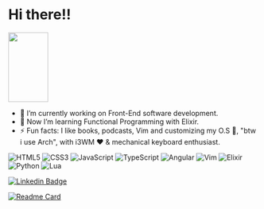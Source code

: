 <h1>Hi there!!</h1>
<img src="https://media.giphy.com/media/z9YISRsmFchUeUMzbM/giphy.gif" width="80" height="140"/>

- 🔭 I’m currently working on Front-End software development.
- 🌱 Now I’m learning Functional Programming with Elixir.
- ⚡ Fun facts: I like books, podcasts, Vim and customizing my O.S 🐧, "btw i use Arch", with i3WM ❤️ & mechanical keyboard enthusiast.

![HTML5](https://img.shields.io/badge/-HTML5-%23E44D27?style=flat-square&logo=html5&logoColor=ffffff)
![CSS3](https://img.shields.io/badge/-CSS3-%231572B6?style=flat-square&logo=css3)
![JavaScript](https://img.shields.io/badge/-JavaScript-%23F7DF1C?style=flat-square&logo=javascript&logoColor=000000&labelColor=%23F7DF1C&color=f7df1c)
![TypeScript](https://img.shields.io/badge/-TypeScript-%ffffff?style=flat-square&logo=typescript&logoColor=ffffff&color=0079ca)
![Angular](https://img.shields.io/badge/-Angular-%23F05032?style=flat-square&logo=angular&logoColor=de002d&color=E5E2E5)
![Vim](http://img.shields.io/badge/-Vim-3776AB?style=flat-square&logo=vim&logoColor=ffffff&color=005F21)
![Elixir](http://img.shields.io/badge/-Elixir-3776AB?style=flat-square&logo=elixir&logoColor=3f1757&color=ffffff)
![Python](http://img.shields.io/badge/-Python-3776AB?style=flat-square&logo=python&logoColor=ffda4b&color=316087)
![Lua](http://img.shields.io/badge/-Lua-3776AB?style=flat-square&logo=lua&logoColor=01007f&color=4e4f4e)

[![Linkedin Badge](https://img.shields.io/badge/-Profile-0a66c2?style=flat-square&logo=Linkedin&logoColor=white&link=https://linkedin.com/in/matheus-nagot-a92868161)](https://linkedin.com/in/matheus-nagot-a92868161) 

[![Readme Card](https://github-readme-stats.vercel.app/api/pin/?username=OdMatheuS&repo=my-collection-studies-elixir&theme=gruvbox)](https://github.com/OdMatheuS/my-collection-studies-elixir)
